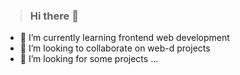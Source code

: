 > ### Hi there 👋


- 🌱 I’m currently learning frontend web development
- 👯 I’m looking to collaborate on web-d projects
- 🤔 I’m looking for some projects ...
 <bt>

